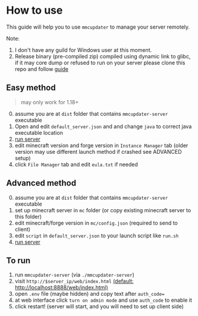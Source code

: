 # How to use
This guide will help you to use `mmcupdater` to manage your server remotely.

Note:
1. I don't have any guild for Windows user at this moment.
2. Release binary (pre-compiled zip) compiled using dynamic 
   link to glibc, if it may core dump or refused to run on your server 
   please clone this repo and follow [guide](readme.md#build)

## Easy method
> may only work for 1.18+
0. assume you are at `dist` folder that contains `mmcupdater-server` executable
1. Open and edit `default_server.json` and and change `java` to correct java executable location
2. [run server](#to-run)
3. edit minecraft version and forge version in `Instance Manager` tab (older version may use different launch method if crashed see ADVANCED setup)
4. click `File Manager` tab and edit `eula.txt` if needed

## Advanced method
0. assume you are at `dist` folder that contains `mmcupdater-server` executable
1. set up minecraft server in `mc` folder (or copy existing minecraft server to this folder)
2. edit minecraft/forge version in `mc/config.json` (required to send to client)
3. edit `script` in `default_server.json` to your launch script like `run.sh`
2. [run server](#to-run)

## To run
1. run `mmcupdater-server` (via `./mmcupdater-server`)
2. visit `http://$server_ip/web/index.html` [(default: http://localhost:8888/web/index.html)](http://localhost:8888/web/index.html)
3. open `.env` file (maybe hidden) and copy text after `auth_code=`
4. at web interface click `turn on admin mode` and use `auth_code` to enable it
5. click restart! (server will start, and you will need to set up client side)